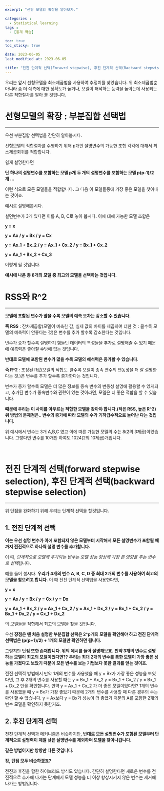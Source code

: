 ```yaml
---
excerpt: "선형 모델의 확장을 알아보자."

categories :
  - Statistical learning
tags :
  - [통계 학습]

toc: true
toc_sticky: true

date: 2023-06-05
last_modified_at: 2023-06-05

title: "전진 단계적 선택(Forawrd stepwise), 후진 단계적 선택(Backward stepwise)"
---
```


우리는 앞서 선형모델을 최소제곱법을 사용하여 추정치를 찾았습니다.
위 최소제곱법뿐 아니라 좀 더 예측에 대한 정확도가 높거나, 모델이 해석하는 능력을 높이는데 사용되는 다른 적합절차를 알아 볼 것입니다.
<br>
# 선형모델의 확장 : 부분집합 선택법
---
우선 부분집합 선택법을 간단히 알아봅시다.

선형모델의 적합절차를 수행하기 위해 p개인 설명변수의 가능한 조합 각각에 대해서 최소제곱회귀를 적합합니다.


쉽게 설명한다면 

**단 하나의 설명변수를 포함하는 모델 p개**
**두 개의 설명변수를 포함하는 모델 p(p-1)/2 개 ...**

이런 식으로 모든 모델들을 적합합니다. 그 다음 이 모델들중에 가장 좋은 모델을 찾아내는 것이죠.

예시로 설명해봅시다.

설면변수가 3개 있다면 이를 A, B, C로 놓아 봅시다. 이에 대해 가능한 모델 조합은

**y = x**

**y = Ax / y = Bx / y = Cx**

**y = Ax_1 + Bx_2 / y = Ax_1 + Cx_2 / y = Bx_1 + Cx_2**

**y = Ax_1 + Bx_2 + Cx_3**

이렇게 될 것입니다.

**예시에 나온 총 8개의 모델 중 최고의 모델을 선택하는 것입니다.**
<br>
# RSS와 R^2
---
**모델에 포함된 변수가 많을 수록 모델의 예측 오차는 감소할 수 있습니다.** 

**즉 RSS**
: 잔차제곱합(모델이 예측한 값, 실제 값의 차이를 제곱하여 더한 것 : 클수록 모델의 예측력이 안좋다는 것)은 변수를 추가 할수록 감소한다는 것입니다.

변수가 증가 할수록 설명하기 힘들던 데이터의 특성들을 추가로 설명해줄 수 있기 때문에 예측력은 좋아질 수밖에 없는 것입니다.

**반대로 모델에 포함된 변수가 많을 수록 모델의 해석력은 증가할 수 있습니다.**

**즉 R^2** 
: 조정된 R값(모델의 적합도. 클수록 모델이 종속 변수의 변동성을 더 잘 설명한다는 것.)은 변수를 추가 할수록 증가한다는 것입니다.

변수가 증가 할수록 모델은 더 많은 정보를 종속 변수의 변동성 설명에 활용할 수 있게되고, 추가된 변수가 종속변수와 관련이 있는 것이라면, 모델은 더 좋은 적합을 할 수 있습니다.

**때문에 우리는 이 사이를 아우르는 적합한 모델을 찾아야 합니다.(작은 RSS, 높은 R^2)**
**위 방법의 문제점은.. 변수의 증가에 따라 모델의 수가 기하급수적으로 늘어난 다는 것입니다.**

위 예시에서 변수는 3개 A,B,C 였고 이에 따른 가능한 모델의 수는 8(2의 3제곱)이었습니다. 그렇다면 변수를 10개만 하여도 1024(2의 10제곱)개입니다.

<br>

# 전진 단계적 선택(forward stepwise selection), 후진 단계적 선택(backward stepwise selection)
---
위 단점을 완화하기 위해 우리는 단계적 선택을 할것입니다.
<br>
## 1. 전진 단계적 선택

**이는 우선 설명 변수가 아에 포함되지 않은 모델부터 시작해서 모든 설명변수가 포함될 때 까지 전진적으로 하나씩 설명 변수를 추가합니다.** 

이 때, *단계적으로 모델에 추가되는 변수는 모델 성능 향상에 가장 큰 영향을 주는 변수로 선택*됩니다.

예를 들어 봅시다. **우리가 4개의 변수 A, B, C, D 중 최대 2개의 변수를 사용하여 최고의 모델을 찾으려고 합니다.** 이 때 전진 단계적 선택법을 사용한다면,

**y = x**

**y = Ax / y = Bx / y = Cx / y = Dx**

**y = Ax_1 + Bx_2 / y = Ax_1 + Cx_2 / y = Ax_1 + Dx_2 / y = Bx_1 + Cx_2 / y = Bx_1 + Dx_2 / y = Cx_1 + Dx_2**

의 모델들을 적합해서 최고의 모델을 찾을 것입니다.

우선 **장점은 맨 처음 설명한 부분집합 선택은 2^p개의 모델을 확인해야 하고 전진 단게적 선택법은 (p(p+1)/2) + 1개의 모델만 확인하면 됩니다.**

그렇지만 **단점 또한 존재합니다. 위의 예시를 들어 설명해보죠.**
**만약 3개의 변수로 설명하는 모델이 최고의 모델이었다면?? 우리는 최대 2개의 변수를 통한 모델이 가장 좋은 성능을 가졌다고 보았기 때문에 모든 변수를 보는 기법보다 못한 결과를 얻는 것이죠.**

전진 선택적 방법에서 만약 1개의 변수를 사용했을 때 y = Bx가 가장 좋은 성능을 보였다면, 그 후 2개의 변수를 사용할 때는 y = Bx_1 + Ax_2 y = Bx_1 + Cx_2 / y = Bx_1 + Dx_2 만을 확인합니다. 
만약 y = Ax_1 + Cx_2 가 더 좋은 모델이었다면? 1개의 변수를 사용했을 때 y = Bx가 가장 좋았기 때문에 2개의 변수를 사용할 때 다른 경우의 수는 확인 할 수 없습니다. y = Ax보다 y = Bx가 성능이 더 좋았기 때문의 A를 포함한 2개의 변수 모델을 확인하지 못한거죠.

## 2. 후진 단계적 선택

전진 단계적 선택과 메커니즘은 비슷하지만, **반대로 모든 설명변수가 포함된 모델부터 단계적으로 설명력이 제일 낮은 설명변수를 제외하며 모델을 찾아나갑니다.**

**같은 방법이지만 방향만 다른 것입니다.**

**장, 단점 모두 비슷하겠죠?**

전진과 후진을 합한 하이브리드 방식도 있습니다.
간단히 설명한다면 새로운 변수를 전진적으로 추가해 나가는 단계에서 모델 성능을 더 이상 향상시키지 않은 변수는 제거해 나가는 방법입니다.

